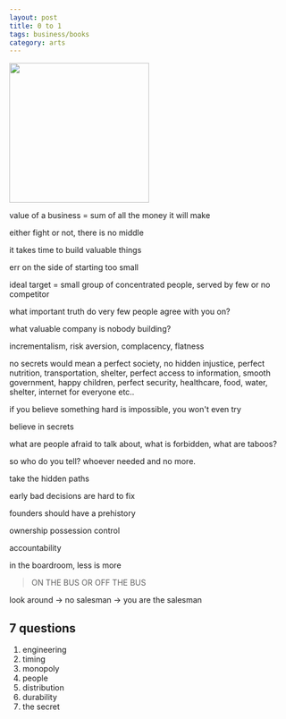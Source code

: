 ```yaml
---
layout: post
title: 0 to 1  
tags: business/books
category: arts
---
```


<img height="250"  src="https://i.gr-assets.com/images/S/compressed.photo.goodreads.com/books/1414347376l/18050143.jpg" /> 

value of a business = sum of all the money it will make 

either fight or not, there is no middle

it takes time to build valuable things

err on the side of starting too small

ideal target = small group of concentrated people, served by few or no competitor 

what important truth do very few people agree with you on?

what valuable company is nobody building?

incrementalism, risk aversion, complacency, flatness

no secrets would mean a perfect society, no hidden injustice, perfect nutrition, transportation, shelter, perfect access to information, smooth government, happy children, perfect security, healthcare, food, water, shelter, internet for everyone etc..

if you believe something hard is impossible, you won't even try

believe in secrets

what are people afraid to talk about, what is forbidden, what are taboos?

so who do you tell? whoever needed and no more. 

take the hidden paths 

early bad decisions are hard to fix
 
founders should have a prehistory 

ownership 
possession 
control 

accountability 

in the boardroom, less is more

> ON THE BUS OR OFF THE BUS 

look around -> no salesman -> you are the salesman 

## 7 questions

1. engineering
2. timing
3. monopoly
4. people
5. distribution
6. durability
7. the secret  
